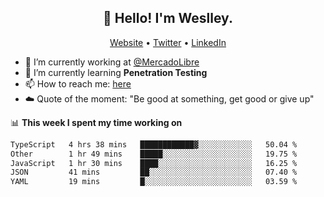 <h2 align="center">👋 Hello! I'm Weslley.</h2>
<p align="center">
  <a href="http://weslleyneri.com.br">Website</a> •
  <a href="https://twitter.com/Weslley_Neri">Twitter</a> •
  <a href="https://www.linkedin.com/in/weslley-neri-3658908b">LinkedIn</a>
</p>


- 🔭 I’m currently working at [@MercadoLibre](https://github.com/mercadolibre)
- 🌱 I’m currently learning **Penetration Testing**
- 📫 How to reach me: [here](mailto:weslley39@gmail.com)
- ☁️ Quote of the moment: "Be good at something, get good or give up"

📊 **This week I spent my time working on**
<!--START_SECTION:waka-->

```txt
TypeScript   4 hrs 38 mins   ████████████▓░░░░░░░░░░░░   50.04 %
Other        1 hr 49 mins    █████░░░░░░░░░░░░░░░░░░░░   19.75 %
JavaScript   1 hr 30 mins    ████░░░░░░░░░░░░░░░░░░░░░   16.25 %
JSON         41 mins         ██░░░░░░░░░░░░░░░░░░░░░░░   07.40 %
YAML         19 mins         █░░░░░░░░░░░░░░░░░░░░░░░░   03.59 %
```

<!--END_SECTION:waka-->

<!-- Inspired by https://github.com/gruselhaus/gruselhaus -->